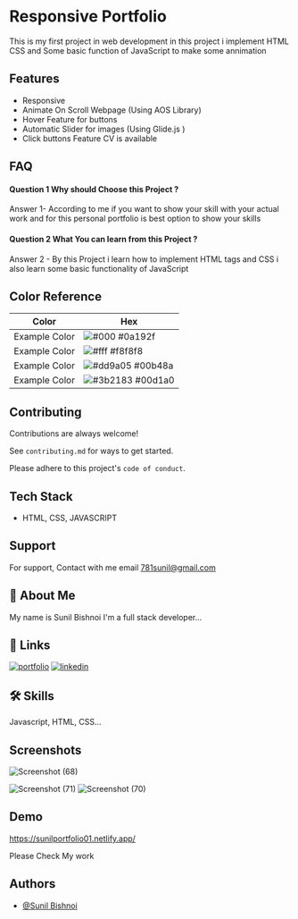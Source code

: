 #
# Responsive Portfolio

This is my first project in web development 
in this project i implement HTML CSS and Some basic function of JavaScript to make some annimation



## Features

- Responsive
- Animate On Scroll Webpage (Using AOS Library)
- Hover Feature for buttons 
- Automatic Slider for images (Using Glide.js ) 
- Click buttons Feature CV is available 
## FAQ

#### Question 1  Why should Choose this Project ?

Answer 1- According to me if you want to show your skill with 
   your actual work and for this personal portfolio is best option to show your skills

#### Question 2    What You can learn from this Project ?

Answer 2  - By this Project i learn how to implement HTML tags and CSS i also learn some basic functionality of JavaScript 

  ## Color Reference

| Color             | Hex                                                                |
| ----------------- | ------------------------------------------------------------------ |
| Example Color | ![#000](https://via.placeholder.com/10/0a192f?text=+) #0a192f |
| Example Color | ![#fff](https://via.placeholder.com/10/f8f8f8?text=+) #f8f8f8 |
| Example Color | ![#dd9a05](https://via.placeholder.com/10/00b48a?text=+) #00b48a |
| Example Color | ![#3b2183](https://via.placeholder.com/10/00b48a?text=+) #00d1a0 |


## Contributing

Contributions are always welcome!

See `contributing.md` for ways to get started.

Please adhere to this project's `code of conduct`.

  
## Tech Stack

* HTML, CSS, JAVASCRIPT


  
## Support

For support, Contact with me email 781sunil@gmail.com 

  
## 🚀 About Me
My name is Sunil Bishnoi 
I'm a full stack developer...


  
## 🔗 Links
[![portfolio](https://img.shields.io/badge/my_portfolio-000?style=for-the-badge&logo=ko-fi&logoColor=white)](https://github.com/Sunil77260/Myportfolio_Mini_Project01)
[![linkedin](https://img.shields.io/badge/linkedin-0A66C2?style=for-the-badge&logo=linkedin&logoColor=white)](https://www.linkedin.com/in/sunil-bishnoi-8057301b4/)


  
## 🛠 Skills
Javascript, HTML, CSS...

  
## Screenshots

![Screenshot (68)](https://user-images.githubusercontent.com/86436026/132896078-47c7c725-82ef-478d-b844-8f3ab19826bf.png)

![Screenshot (71)](https://user-images.githubusercontent.com/86436026/132896134-d9a89d89-7262-4217-bc50-9e9650448314.png)
![Screenshot (70)](https://user-images.githubusercontent.com/86436026/132896183-a955bb46-48e8-4cff-b930-b2c32b3a287a.png)



  
## Demo
https://sunilportfolio01.netlify.app/



Please Check My work

  
## Authors

- [@Sunil Bishnoi](https://www.github.com/octokatherine)

  
